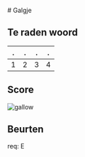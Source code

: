 \# Galgje

## Te raden woord

|.|.|.|.|
|-|-|-|-|
|1|2|3|4|

## Score
![gallow](./images/2.png)

## Beurten
req: E

